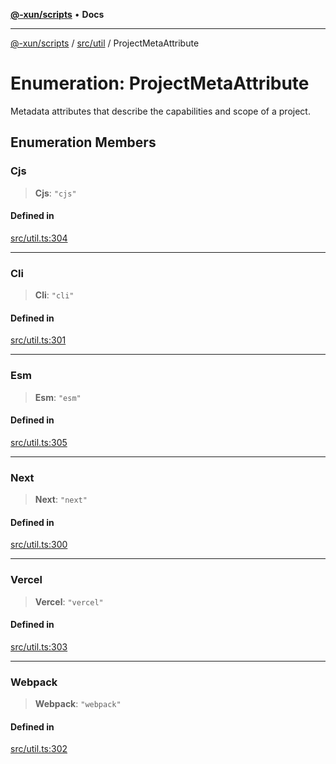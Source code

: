 [**@-xun/scripts**](../../../README.md) • **Docs**

***

[@-xun/scripts](../../../README.md) / [src/util](../README.md) / ProjectMetaAttribute

# Enumeration: ProjectMetaAttribute

Metadata attributes that describe the capabilities and scope of a project.

## Enumeration Members

### Cjs

> **Cjs**: `"cjs"`

#### Defined in

[src/util.ts:304](https://github.com/Xunnamius/xscripts/blob/d6d7a7ba960d4afbaeb1cb7202a4cb4c1a4e6c33/src/util.ts#L304)

***

### Cli

> **Cli**: `"cli"`

#### Defined in

[src/util.ts:301](https://github.com/Xunnamius/xscripts/blob/d6d7a7ba960d4afbaeb1cb7202a4cb4c1a4e6c33/src/util.ts#L301)

***

### Esm

> **Esm**: `"esm"`

#### Defined in

[src/util.ts:305](https://github.com/Xunnamius/xscripts/blob/d6d7a7ba960d4afbaeb1cb7202a4cb4c1a4e6c33/src/util.ts#L305)

***

### Next

> **Next**: `"next"`

#### Defined in

[src/util.ts:300](https://github.com/Xunnamius/xscripts/blob/d6d7a7ba960d4afbaeb1cb7202a4cb4c1a4e6c33/src/util.ts#L300)

***

### Vercel

> **Vercel**: `"vercel"`

#### Defined in

[src/util.ts:303](https://github.com/Xunnamius/xscripts/blob/d6d7a7ba960d4afbaeb1cb7202a4cb4c1a4e6c33/src/util.ts#L303)

***

### Webpack

> **Webpack**: `"webpack"`

#### Defined in

[src/util.ts:302](https://github.com/Xunnamius/xscripts/blob/d6d7a7ba960d4afbaeb1cb7202a4cb4c1a4e6c33/src/util.ts#L302)
